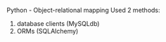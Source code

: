 Python - Object-relational mapping
Used 2 methods:

1. database clients (MySQLdb)
2. ORMs (SQLAlchemy)
